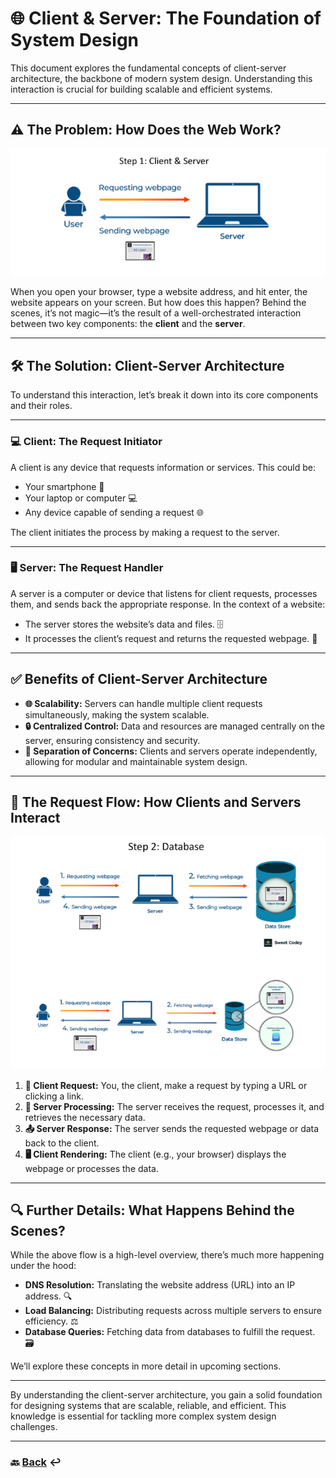 # **🌐 Client & Server: The Foundation of System Design**

This document explores the fundamental concepts of client-server architecture, the backbone of modern system design. Understanding this interaction is crucial for building scalable and efficient systems.

---

## **⚠️ The Problem: How Does the Web Work?**

![01.png](img/01.png)

When you open your browser, type a website address, and hit enter, the website appears on your screen. But how does this happen? Behind the scenes, it’s not magic—it’s the result of a well-orchestrated interaction between two key components: the **client** and the **server**.

---

## **🛠️ The Solution: Client-Server Architecture**

To understand this interaction, let’s break it down into its core components and their roles.

---

### **💻 Client: The Request Initiator**

A client is any device that requests information or services. This could be:
- Your smartphone 📱
- Your laptop or computer 💻
- Any device capable of sending a request 🌐

The client initiates the process by making a request to the server.

---

### **🖥️ Server: The Request Handler**

A server is a computer or device that listens for client requests, processes them, and sends back the appropriate response. In the context of a website:
- The server stores the website’s data and files. 🗄️
- It processes the client’s request and returns the requested webpage. 📄

---

## **✅ Benefits of Client-Server Architecture**

* **🌐 Scalability:** Servers can handle multiple client requests simultaneously, making the system scalable.
* **🔒 Centralized Control:** Data and resources are managed centrally on the server, ensuring consistency and security.
* **🔄 Separation of Concerns:** Clients and servers operate independently, allowing for modular and maintainable system design.

---

## **📨 The Request Flow: How Clients and Servers Interact**

![02.png](img/02.png)

1. **📨 Client Request:** You, the client, make a request by typing a URL or clicking a link.
2. **🚦 Server Processing:** The server receives the request, processes it, and retrieves the necessary data.
3. **📤 Server Response:** The server sends the requested webpage or data back to the client.
4. **🖥️ Client Rendering:** The client (e.g., your browser) displays the webpage or processes the data.

---

## **🔍 Further Details: What Happens Behind the Scenes?**

While the above flow is a high-level overview, there’s much more happening under the hood:
- **DNS Resolution:** Translating the website address (URL) into an IP address. 🔍
- **Load Balancing:** Distributing requests across multiple servers to ensure efficiency. ⚖️
- **Database Queries:** Fetching data from databases to fulfill the request. 🗃️

We’ll explore these concepts in more detail in upcoming sections.

---

By understanding the client-server architecture, you gain a solid foundation for designing systems that are scalable, reliable, and efficient. This knowledge is essential for tackling more complex system design challenges.

---

### 🔙 [Back](../README.md) ↩️
